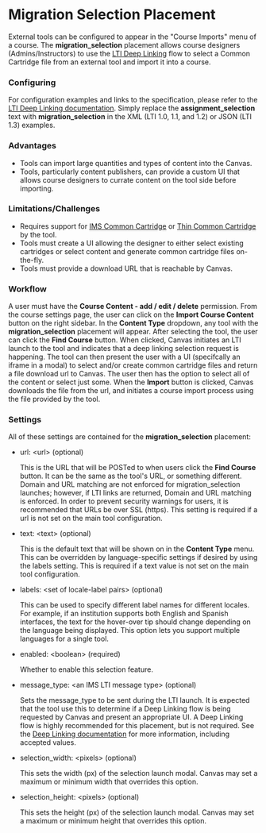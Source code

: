 Migration Selection Placement
==============

External tools can be configured to appear in the "Course Imports" menu of a course.
The **migration_selection** placement allows course designers (Admins/Instructors) 
to use the <a href="file.content_item.html" 
target="_blank">LTI Deep Linking</a> flow to select a Common Cartridge file from
 an external tool and import it into a course. 

### Configuring
For configuration examples and links to the specification, please refer to the <a 
href="file.content_item.html" target="_blank">LTI 
Deep Linking documentation</a>. Simply replace the **assignment_selection** text
with **migration_selection** in the XML (LTI 1.0, 1.1, and 1.2) or JSON 
(LTI 1.3) examples.

### Advantages
- Tools can import large quantities and types of content into the Canvas.
- Tools, particularly content publishers, can provide a custom UI that allows 
course designers to currate content on the tool side before importing.


### Limitations/Challenges
- Requires support for <a href="https://www.imsglobal.org/activity/common-cartridge"
target="_blank">IMS Common Cartridge</a> or <a 
href="https://www.imsglobal.org/cc/CCv1p0thin/ims_thinCC_impl-v1p0.html" 
target="_blank">Thin Common Cartridge</a> by the tool.
- Tools must create a UI allowing the designer to either select existing 
cartridges or select content and generate common cartridge files on-the-fly.
- Tools must provide a download URL that is reachable by Canvas.


### Workflow
A user must have the **Course Content - add / edit / delete** permission.
From the course settings page, the user can click on the **Import Course Content**
button on the right sidebar. In the **Content Type** dropdown, any tool with the
**migration_selection** placement will appear. After selecting the tool, the 
user can click the **Find Course** button. When clicked, 
Canvas initiates an LTI launch to the tool and indicates that a deep linking 
selection request is happening. The tool can then present the user with a UI 
(specifcally an iframe in a modal) to select and/or create common cartridge files
 and return a file download url to Canvas. The user then has the option to select
 all of the content or select just some. When the **Import** button is clicked,
 Canvas downloads the file from the url, and initiates a course import process using
 the file provided by the tool.

### Settings
All of these settings are contained for the **migration_selection** placement:

-   url: &lt;url&gt; (optional)

    This is the URL that will be POSTed to when users click the  **Find Course** 
    button. It can be the same as the tool's URL, or something different. Domain
    and URL matching are not enforced for migration_selection launches; however,
    if LTI links are returned, Domain and URL matching is enforced. In order to prevent 
    security warnings for users, it is recommended that URLs be over SSL (https).
    This setting is required if a url is not set on the main tool configuration.

-   text: &lt;text&gt; (optional)

    This is the default text that will be shown on in the **Content Type** menu.
    This can be overridden by language-specific settings if desired by 
    using the labels setting. This is required if a text value is not set on the
    main tool configuration.

-   labels: &lt;set of locale-label pairs&gt; (optional)

    This can be used to specify different label names for different locales. 
    For example, if an institution supports both English and Spanish interfaces,
    the text for the hover-over tip should change depending on the language 
    being displayed. This option lets you support multiple languages for a single tool.

-   enabled: &lt;boolean&gt; (required)

    Whether to enable this selection feature.

-   message_type: &lt;an IMS LTI message type&gt; (optional)

    Sets the message_type to be sent during the LTI launch. It is expected that 
    the tool use this to determine if a Deep Linking flow is being requested by
    Canvas and present an appropriate UI. A Deep Linking flow is highly recommended
    for this placement, but is not required. See the 
    <a href="file.content_item.html" target="_blank">Deep Linking 
    documentation</a> for more information, including accepted values.

-   selection_width: &lt;pixels&gt; (optional)

    This sets the width (px) of the selection launch modal. Canvas may set a 
    maximum or minimum width that overrides this option.

-   selection_height: &lt;pixels&gt; (optional)

    This sets the height (px) of the selection launch modal. Canvas may set a 
    maximum or minimum height that overrides this option.


